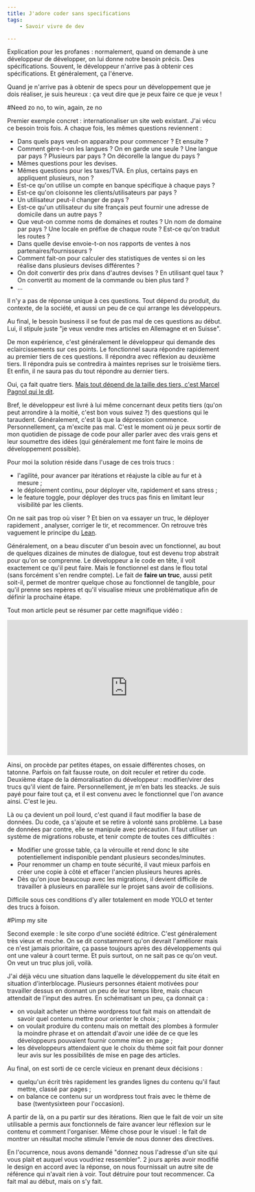 ```yaml
---
title: J'adore coder sans specifications
tags:
    - Savoir vivre de dev

---
```


Explication pour les profanes : normalement, quand on demande à une développeur de développer, on lui donne notre besoin précis. Des spécifications. Souvent, le développeur n'arrive pas à obtenir ces spécifications. Et généralement, ça l'énerve.

<!--more-->

Quand je n'arrive pas à obtenir de specs pour un développement que je dois réaliser, je suis heureux : ça veut dire que je peux faire ce que je veux !

#Need zo no, to win, again, ze no

Premier exemple concret : internationaliser un site web existant. J'ai vécu ce besoin trois fois. A chaque fois, les mêmes questions reviennent :

* Dans quels pays veut-on apparaitre pour commencer ? Et ensuite ?
* Comment gère-t-on les langues ? On en garde une seule ? Une langue par pays ? Plusieurs par pays ? On décorelle la langue du pays ?
* Mêmes questions pour les devises.
* Mêmes questions pour les taxes/TVA. En plus, certains pays en appliquent plusieurs, non ?
* Est-ce qu'on utilise un compte en banque spécifique à chaque pays ?
* Est-ce qu'on cloisonne les clients/utilisateurs par pays ?
* Un utilisateur peut-il changer de pays ?
* Est-ce qu'un utilisateur du site français peut fournir une adresse de domicile dans un autre pays ?
* Que veut-on comme noms de domaines et routes ? Un nom de domaine par pays ? Une locale en préfixe de chaque route ? Est-ce qu'on traduit les routes ?
* Dans quelle devise envoie-t-on nos rapports de ventes à nos partenaires/fournisseurs ?
* Comment fait-on pour calculer des statistiques de ventes si on les réalise dans plusieurs devises différentes ?
* On doit convertir des prix dans d'autres devises ? En utilisant quel taux ? On convertit au moment de la commande ou bien plus tard ?
* ...

Il n'y a pas de réponse unique à ces questions. Tout dépend du produit, du contexte, de la société, et aussi un peu de ce qui arrange les développeurs.

Au final, le besoin business il se fout de pas mal de ces questions au début. Lui, il stipule juste "je veux vendre mes articles en Allemagne et en Suisse".

De mon expérience, c'est généralement le développeur qui demande des eclaircissements sur ces points. Le fonctionnel saura répondre rapidement au premier tiers de ces questions. Il répondra avec réflexion au deuxième tiers. Il répondra puis se contredira à maintes reprises sur le troisième tiers. Et enfin, il ne saura pas du tout répondre au dernier tiers.

Oui, ça fait quatre tiers. [Mais tout dépend de la taille des tiers, c'est Marcel Pagnol qui le dit](http://www.marcel-pagnol.com/biblio-marius,8.html).

Bref, le développeur est  livré à lui même concernant deux petits tiers (qu'on peut arrondire à la moitié, c'est bon vous suivez ?) des questions qui le taraudent. Généralement, c'est là que la dépression commence. Personnellement, ça m'excite pas mal. C'est le moment où je peux sortir de mon quotidien de pissage de code pour aller parler avec des vrais gens et leur soumettre des idées (qui généralement me font faire le moins de développement possible).

Pour moi la solution réside dans l'usage de ces trois trucs :

* l'agilité, pour avancer par itérations et réajuste la cible au fur et à mesure ;
* le déploiement continu, pour déployer vite, rapidement et sans stress ;
* le feature toggle, pour déployer des trucs pas finis en limitant leur visibilité par les clients.

On ne sait pas trop où viser ? Et bien on va essayer un truc, le déployer rapidement , analyser, corriger le tir, et recommencer. On retrouve très vaguement le principe du [Lean](http://www.infoq.com/fr/presentations/lean-startup-autour-petite-mousse).

Généralement, on a beau discuter d'un besoin avec un fonctionnel, au bout de quelques dizaines de minutes de dialogue, tout est devenu trop abstrait pour qu'on se comprenne. Le développeur a le code en tête, il voit exactement ce qu'il peut faire. Mais le fonctionnel est dans le flou total (sans forcément s'en rendre compte). Le fait de **faire un truc**, aussi petit soit-il, permet de montrer quelque chose au fonctionnel de tangible, pour qu'il prenne ses repères et qu'il visualise mieux une problématique afin de définir la prochaine étape.

Tout mon article peut se résumer par cette magnifique vidéo :

<iframe width="560" height="315" src="https://www.youtube.com/embed/ZXsQAXx_ao0" frameborder="0" allowfullscreen></iframe>

Ainsi, on procède par petites étapes, on essaie différentes choses, on tatonne. Parfois on fait fausse route, on doit reculer et retirer du code. Deuxième étape de la démoralisation du développeur : modifier/virer des trucs qu'il vient de faire. Personnellement, je m'en bats les steacks. Je suis payé pour faire tout ça, et il est convenu avec le fonctionnel que l'on avance ainsi. C'est le jeu.

Là ou ça devient un poil lourd, c'est quand il faut modifier la base de données. Du code, ça s'ajoute et se retire à volonté sans problème. La base de données par contre, elle se manipule avec précaution. Il faut utiliser un système de migrations robuste, et tenir compte de toutes ces difficultés :
* Modifier une grosse table, ça la vérouille et rend donc le site potentiellement indisponible pendant plusieurs secondes/minutes.
* Pour renommer un champ en toute sécurité, il vaut mieux parfois en créer une copie à côté et effacer l'ancien plusieurs heures après.
* Dès qu'on joue beaucoup avec les migrations, il devient difficile de travailler à plusieurs en parallèle sur le projet sans avoir de collisions.

Difficile sous ces conditions d'y aller totalement en mode YOLO et tenter des trucs à foison.

#Pimp my site

Second exemple : le site corpo d'une société éditrice. C'est généralement très vieux et moche. On se dit constamment qu'on devrait l'améliorer mais ce n'est jamais prioritaire, ça passe toujours après des développements qui ont une valeur à court terme. Et puis surtout, on ne sait pas ce qu'on veut. On veut un truc plus joli, voilà.

J'ai déjà vécu une situation dans laquelle le développement du site était en situation d'interblocage. Plusieurs personnes étaient motivées pour travailler dessus en donnant un peu de leur temps libre, mais chacun attendait de l'input des autres. En schématisant un peu, ça donnait ça :

* on voulait acheter un thème wordpress tout fait mais on attendait de savoir quel contenu mettre pour orienter le choix ;
* on voulait produire du contenu mais on mettait des plombes à formuler la moindre phrase et on attendait d'avoir une idée de ce que les développeurs pouvaient fournir comme mise en page ;
* les développeurs attendaient que le choix du thème soit fait pour donner leur avis sur les possibilités de mise en page des articles.

Au final, on est sorti de ce cercle vicieux en prenant deux décisions :

* quelqu'un écrit très rapidement les grandes lignes du contenu qu'il faut mettre, classé par pages ;
* on balance ce contenu sur un wordpress tout frais avec le thème de base (twentysixteen pour l'occasion).

A partir de là, on a pu partir sur des itérations. Rien que le fait de voir un site utilisable a permis aux fonctionnels de faire avancer leur réflexion sur le contenu et comment l'organiser. Même chose pour le visuel : le fait de montrer un résultat moche stimule l'envie de nous donner des directives.

En l'ocurrence, nous avons demandé "donnez nous l'adresse d'un site qui vous plait et auquel vous voudriez ressembler". 2 jours après avoir modifié le design en accord avec la réponse, on nous fournissait un autre site de référence qui n'avait rien à voir. Tout détruire pour tout recommencer. Ca fait mal au début, mais on s'y fait.
